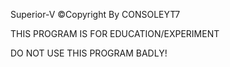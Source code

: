 Superior-V ©Copyright By CONSOLEYT7

THIS PROGRAM IS FOR EDUCATION/EXPERIMENT

DO NOT USE THIS PROGRAM BADLY!
